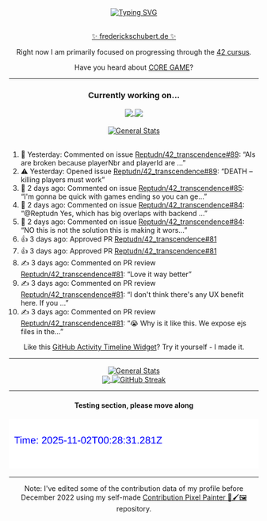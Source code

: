<div align="center">
	<a href="https://git.io/typing-svg"><img src="https://readme-typing-svg.demolab.com?font=Fira+Code&size=30&pause=1000&color=70A5FD&background=1A1B27&center=true&vCenter=true&repeat=false&random=false&width=550&lines=%F0%9F%91%8B+Hello+World!+I'm+Freddy!+%F0%9F%96%96" alt="Typing SVG" /></a>
</div>
<br>
<div align="center">
	<p></p><a href="https://frederickschubert.de">✨ frederickschubert.de ✨</a></p>
	<p>Right now I am primarily focused on progressing through the <a href="https://github.com/FreddyMSchubert/42_cursus">42 cursus</a>.</p>
	<p>Have you heard about <a href="https://coregame.de/">CORE GAME</a>?</p>
</div>

<hr>

<div align="center">

### Currently working on...

<!-- [![current_repo](https://github-readme-stats.vercel.app/api/pin/?username=FreddyMSchubert&repo=Crafty_Concoctions&theme=tokyonight)](https://github.com/FreddyMSchubert/Crafty_Concoctions) -->

<div align="center">
	<a href="https://github.com/Reptudn/42_transcendence" target="_blank">
		<img align="center" src="https://github-readme-stats.vercel.app/api/pin/?username=Reptudn&repo=42_transcendence&theme=tokyonight" />
	</a>
	<a href="https://github.com/42core-team/even_COREnier" target="_blank">
		<img align="center" src="https://github-readme-stats.vercel.app/api/pin/?username=42core-team&repo=even_COREnier&theme=tokyonight" />
	</a>
</div>

<br>

<div align="center">
	<a href="https://github.com/FreddyMSchubert/42_cursus" target="_blank">
		<img align="center" src="https://github-readme-stats.vercel.app/api/pin/?username=FreddyMSchubert&repo=42_cursus&theme=tokyonight" alt="General Stats" />
	</a>
</div>

<br>

<div align="left">
<ol>
<!-- ACTIVITY:START -->
<li>💬 Yesterday: Commented on issue <a href="https://github.com/Reptudn/42_transcendence/issues/89#issuecomment-3110121077">Reptudn/42_transcendence#89</a>: “AIs are broken because playerNbr and playerId are …”</li>
<li>⚠️ Yesterday: Opened issue <a href="https://github.com/Reptudn/42_transcendence/issues/89">Reptudn/42_transcendence#89</a>: “DEATH – killing players must work”</li>
<li>💬 2 days ago: Commented on issue <a href="https://github.com/Reptudn/42_transcendence/issues/85#issuecomment-3102285767">Reptudn/42_transcendence#85</a>: “I'm gonna be quick with games ending so you can ge…”</li>
<li>💬 2 days ago: Commented on issue <a href="https://github.com/Reptudn/42_transcendence/issues/84#issuecomment-3102197191">Reptudn/42_transcendence#84</a>: “@Reptudn Yes, which has big overlaps with backend …”</li>
<li>💬 2 days ago: Commented on issue <a href="https://github.com/Reptudn/42_transcendence/issues/84#issuecomment-3100845007">Reptudn/42_transcendence#84</a>: “NO this is not the solution this is making it wors…”</li>
<li>👍 3 days ago: Approved PR <a href="https://github.com/Reptudn/42_transcendence/pull/81">Reptudn/42_transcendence#81</a></li>
<li>👍 3 days ago: Approved PR <a href="https://github.com/Reptudn/42_transcendence/pull/81">Reptudn/42_transcendence#81</a></li>
<li>✍️ 3 days ago: Commented on PR review <a href="https://github.com/Reptudn/42_transcendence/pull/81#discussion_r2220332661">Reptudn/42_transcendence#81</a>: “Love it way better”</li>
<li>✍️ 3 days ago: Commented on PR review <a href="https://github.com/Reptudn/42_transcendence/pull/81#discussion_r2220310356">Reptudn/42_transcendence#81</a>: “I don't think there's any UX benefit here. If you …”</li>
<li>✍️ 3 days ago: Commented on PR review <a href="https://github.com/Reptudn/42_transcendence/pull/81#discussion_r2220295090">Reptudn/42_transcendence#81</a>: “😭 Why is it like this. We expose ejs files in the…”</li>
<!-- ACTIVITY:END -->
</ol>
</div>

Like this [GitHub Activity Timeline Widget](https://github.com/FreddyMSchubert/github-activity-timeline)? Try it yourself - I made it.

<hr>

<div align="center">
	<a href="https://github.com/anuraghazra/github-readme-stats" target="_blank">
		<img height=200 align="center" src="https://github-readme-stats.vercel.app/api?username=FreddyMSchubert&show_icons=true&theme=tokyonight&card_width=650" alt="General Stats" />
	</a>
</div>

<div align="center">
	<a href="https://github.com/anuraghazra/github-readme-stats" target="_blank">
		<img height=200 align="center" src="https://github-readme-stats.vercel.app/api/top-langs/?username=FreddyMSchubert&layout=donut&theme=tokyonight&card_width=320">
	</a>
	<a href="https://github.com/DenverCoder1/github-readme-streak-stats" target="_blank">
		<img height=200 align="center" src="https://streak-stats.demolab.com?user=FreddyMSchubert&theme=tokyonight&date_format=j%20M%5B%20Y%5D&card_width=320&card_height=200&hide_total_contributions=true" alt="GitHub Streak" />
	</a>
</div>

<hr>

#### Testing section, please move along

![GitHub Defenders SVG](https://github.com/FreddyMSchubert/FreddyMSchubert/blob/github_defenders_output/output.svg)

<hr>

Note: I've edited some of the contribution data of my profile before December 2022 using my self-made [Contribution Pixel Painter 🎨🖌️🖼️](https://github.com/FreddyMSchubert/contribution-pixel-painter) repository.
